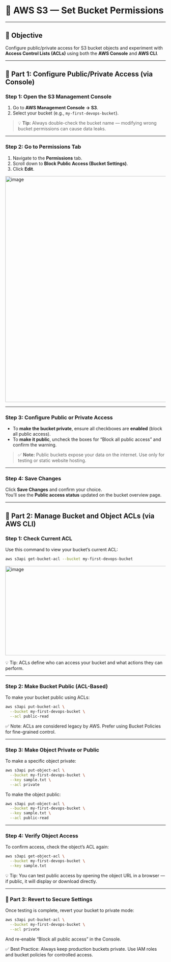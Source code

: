 # 🧠 AWS S3 — Set Bucket Permissions

---

## 🎯 Objective
Configure public/private access for S3 bucket objects and experiment with **Access Control Lists (ACLs)** using both the **AWS Console** and **AWS CLI**.

---

## 🧩 Part 1: Configure Public/Private Access (via Console)

### Step 1: Open the S3 Management Console
1. Go to **AWS Management Console → S3**.  
2. Select your bucket (e.g., `my-first-devops-bucket`).

> 💡 **Tip:** Always double-check the bucket name — modifying wrong bucket permissions can cause data leaks.

---

### Step 2: Go to Permissions Tab
1. Navigate to the **Permissions** tab.  
2. Scroll down to **Block Public Access (Bucket Settings)**.  
3. Click **Edit**.

<img width="1627" height="708" alt="image" src="https://github.com/user-attachments/assets/a15dbc13-3ed7-47c5-b452-895427d2d514" />


---

### Step 3: Configure Public or Private Access
- To **make the bucket private**, ensure all checkboxes are **enabled** (block all public access).  
- To **make it public**, uncheck the boxes for “Block all public access” and confirm the warning.

> ✅ **Note:** Public buckets expose your data on the internet. Use only for testing or static website hosting.

---

### Step 4: Save Changes
Click **Save Changes** and confirm your choice.  
You’ll see the **Public access status** updated on the bucket overview page.

---

## 🧩 Part 2: Manage Bucket and Object ACLs (via AWS CLI)

### Step 1: Check Current ACL
Use this command to view your bucket’s current ACL:

```bash
aws s3api get-bucket-acl --bucket my-first-devops-bucket
```

<img width="627" height="280" alt="image" src="https://github.com/user-attachments/assets/0156a5fe-4d23-43d4-adf4-7f8718aa725d" />

💡 Tip: ACLs define who can access your bucket and what actions they can perform.

---

### Step 2: Make Bucket Public (ACL-Based)
To make your bucket public using ACLs:
```bash 
aws s3api put-bucket-acl \
  --bucket my-first-devops-bucket \
  --acl public-read
```
<!-- Add snapshot here -->
✅ Note: ACLs are considered legacy by AWS. Prefer using Bucket Policies for fine-grained control.

---

### Step 3: Make Object Private or Public
To make a specific object private:
``` bash 
aws s3api put-object-acl \
  --bucket my-first-devops-bucket \
  --key sample.txt \
  --acl private
```
To make the object public:
```bash
aws s3api put-object-acl \
  --bucket my-first-devops-bucket \
  --key sample.txt \
  --acl public-read
```
<!-- Add snapshot here -->

---

### Step 4: Verify Object Access
To confirm access, check the object’s ACL again:
```bash 
aws s3api get-object-acl \
  --bucket my-first-devops-bucket \
  --key sample.txt
```
<!-- Add snapshot here -->
💡 Tip: You can test public access by opening the object URL in a browser — if public, it will display or download directly.

---
### 🧩 Part 3: Revert to Secure Settings
Once testing is complete, revert your bucket to private mode:
```bash 
aws s3api put-bucket-acl \
  --bucket my-first-devops-bucket \
  --acl private
```
And re-enable “Block all public access” in the Console.
<!-- Add snapshot here -->

✅ Best Practice: Always keep production buckets private. Use IAM roles and bucket policies for controlled access.



